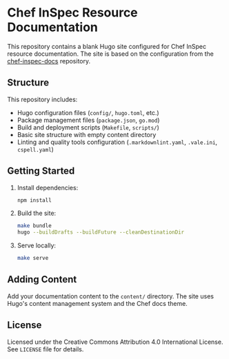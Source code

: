 # Chef InSpec Resource Documentation

This repository contains a blank Hugo site configured for Chef InSpec resource documentation. The site is based on the configuration from the [chef-inspec-docs](https://github.com/inspec/chef-inspec-docs) repository.

## Structure

This repository includes:

- Hugo configuration files (`config/`, `hugo.toml`, etc.)
- Package management files (`package.json`, `go.mod`)
- Build and deployment scripts (`Makefile`, `scripts/`)
- Basic site structure with empty content directory
- Linting and quality tools configuration (`.markdownlint.yaml`, `.vale.ini`, `cspell.yaml`)

## Getting Started

1. Install dependencies:
   ```bash
   npm install
   ```

2. Build the site:
   ```bash
   make bundle
   hugo --buildDrafts --buildFuture --cleanDestinationDir
   ```

3. Serve locally:
   ```bash
   make serve
   ```

## Adding Content

Add your documentation content to the `content/` directory. The site uses Hugo's content management system and the Chef docs theme.

## License

Licensed under the Creative Commons Attribution 4.0 International License. See `LICENSE` file for details.